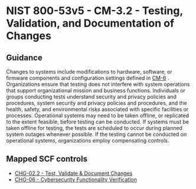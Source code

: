 # NIST 800-53v5 - CM-3.2 - Testing, Validation, and Documentation of Changes
## Guidance
Changes to systems include modifications to hardware, software, or firmware components and configuration settings defined in [CM-6](#cm-6) . Organizations ensure that testing does not interfere with system operations that support organizational mission and business functions. Individuals or groups conducting tests understand security and privacy policies and procedures, system security and privacy policies and procedures, and the health, safety, and environmental risks associated with specific facilities or processes. Operational systems may need to be taken offline, or replicated to the extent feasible, before testing can be conducted. If systems must be taken offline for testing, the tests are scheduled to occur during planned system outages whenever possible. If the testing cannot be conducted on operational systems, organizations employ compensating controls.
## Mapped SCF controls
- [CHG-02.2 - Test, Validate & Document Changes](../scf/chg-022-test,validate&documentchanges.md)
- [CHG-06 - Cybersecurity Functionality Verification](../scf/chg-06-cybersecurityfunctionalityverification.md)
